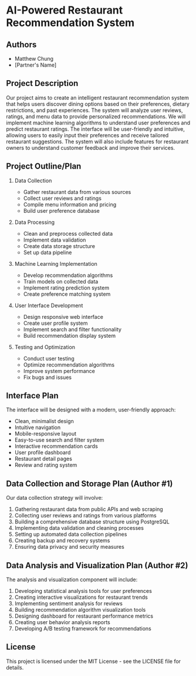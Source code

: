 # AI-Powered Restaurant Recommendation System

## Authors
- Matthew Chung
- [Partner's Name]

## Project Description
Our project aims to create an intelligent restaurant recommendation system that helps users discover dining options based on their preferences, dietary restrictions, and past experiences. The system will analyze user reviews, ratings, and menu data to provide personalized recommendations. We will implement machine learning algorithms to understand user preferences and predict restaurant ratings. The interface will be user-friendly and intuitive, allowing users to easily input their preferences and receive tailored restaurant suggestions. The system will also include features for restaurant owners to understand customer feedback and improve their services.

## Project Outline/Plan
1. Data Collection
   - Gather restaurant data from various sources
   - Collect user reviews and ratings
   - Compile menu information and pricing
   - Build user preference database

2. Data Processing
   - Clean and preprocess collected data
   - Implement data validation
   - Create data storage structure
   - Set up data pipeline

3. Machine Learning Implementation
   - Develop recommendation algorithms
   - Train models on collected data
   - Implement rating prediction system
   - Create preference matching system

4. User Interface Development
   - Design responsive web interface
   - Create user profile system
   - Implement search and filter functionality
   - Build recommendation display system

5. Testing and Optimization
   - Conduct user testing
   - Optimize recommendation algorithms
   - Improve system performance
   - Fix bugs and issues

## Interface Plan
The interface will be designed with a modern, user-friendly approach:
- Clean, minimalist design
- Intuitive navigation
- Mobile-responsive layout
- Easy-to-use search and filter system
- Interactive recommendation cards
- User profile dashboard
- Restaurant detail pages
- Review and rating system

## Data Collection and Storage Plan (Author #1)
Our data collection strategy will involve:
1. Gathering restaurant data from public APIs and web scraping
2. Collecting user reviews and ratings from various platforms
3. Building a comprehensive database structure using PostgreSQL
4. Implementing data validation and cleaning processes
5. Setting up automated data collection pipelines
6. Creating backup and recovery systems
7. Ensuring data privacy and security measures

## Data Analysis and Visualization Plan (Author #2)
The analysis and visualization component will include:
1. Developing statistical analysis tools for user preferences
2. Creating interactive visualizations for restaurant trends
3. Implementing sentiment analysis for reviews
4. Building recommendation algorithm visualization tools
5. Designing dashboard for restaurant performance metrics
6. Creating user behavior analysis reports
7. Developing A/B testing framework for recommendations

## License
This project is licensed under the MIT License - see the LICENSE file for details.